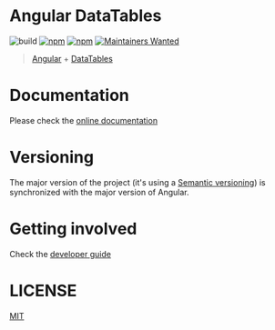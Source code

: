 # Angular DataTables

![build](https://github.com/l-lin/angular-datatables/workflows/build/badge.svg)
[![npm](https://img.shields.io/npm/v/angular-datatables.svg)][npm-link]
[![npm](https://img.shields.io/npm/dm/angular-datatables.svg)][npm-link]
[![Maintainers Wanted](https://img.shields.io/badge/maintainers-wanted-red.svg)](https://github.com/pickhardt/maintainers-wanted)

> [Angular](https://angular.io/) + [DataTables](https://datatables.net/)

# Documentation

Please check the [online documentation](http://l-lin.github.io/angular-datatables/)

# Versioning

The major version of the project (it's using a [Semantic versioning](http://semver.org/)) is
synchronized with the major version of Angular.

# Getting involved

Check the [developer guide](DEVELOPER.md)

# LICENSE

[MIT](LICENSE)

[npm-link]: https://www.npmjs.com/package/angular-datatables

